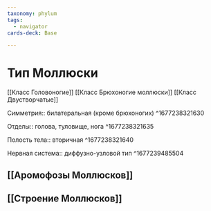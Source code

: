 ```yaml
---
taxonomy: phylum
tags:
  - navigator
cards-deck: Base

---
```

# Тип Моллюски
[[Класс Головоногие]]
[[Класс Брюхоногие моллюски]]
[[Класс Двустворчатые]]

Симметрия:: билатеральная (кроме брюхоногих) ^1677238321630

Отделы:: голова, туловище, нога ^1677238321635

Полость тела:: вторичная ^1677238321640

Нервная система:: диффузно-узловой тип ^1677239485504

## [[Аромофозы Моллюсков]]
## [[Строение Моллюсков]]
